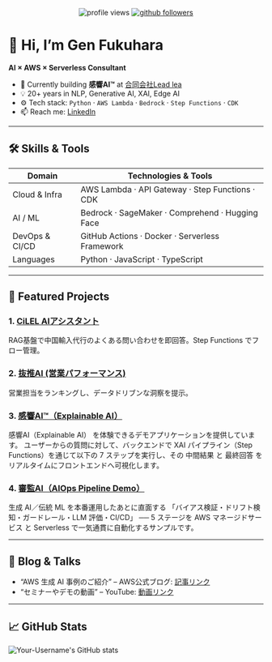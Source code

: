 <!-- ────────────────────────────── -->
<!-- Header / Badges -->
<p align="center">
  <img src="https://komarev.com/ghpvc/?username=your-username&color=blue" alt="profile views"/>
  <a href="https://github.com/your-username?tab=followers">
    <img src="https://img.shields.io/github/followers/your-username?label=Follow&style=social" alt="github followers"/>
  </a>
</p>

# 👋 Hi, I’m Gen Fukuhara  
**AI × AWS × Serverless Consultant**  

- 🌱 Currently building **感響AI™** at [合同会社Lead lea](https://leadlea.com/)  
- 💡 20+ years in NLP, Generative AI, XAI, Edge AI  
- ⚙️ Tech stack: `Python` · `AWS Lambda` · `Bedrock` · `Step Functions` · `CDK`  
- 📫 Reach me: [LinkedIn](https://www.linkedin.com/in/gen-fukuhara-b517a8263/) 

---

## 🛠️ Skills & Tools

| Domain          | Technologies & Tools                              |
| --------------- | ------------------------------------------------- |
| Cloud & Infra   | AWS Lambda · API Gateway · Step Functions · CDK   |
| AI / ML         | Bedrock · SageMaker · Comprehend · Hugging Face   |
| DevOps & CI/CD  | GitHub Actions · Docker · Serverless Framework    |
| Languages       | Python · JavaScript · TypeScript                  |

---

## 📂 Featured Projects

### 1. [CiLEL AIアシスタント](https://github.com/ChickenTamago/assistant)  
RAG基盤で中国輸入代行のよくある問い合わせを即回答。Step Functions でフロー管理。

### 2. [抜推AI (営業パフォーマンス)](https://github.com/leadlea/smbc)  
営業担当をランキングし、データドリブンな洞察を提示。

### 3. [感響AI™（Explainable AI） ](https://github.com/leadlea/demo)  
感響AI（Explainable AI） を体験できるデモアプリケーションを提供しています。
ユーザーからの質問に対して、バックエンドで XAI パイプライン（Step Functions）を通じて以下の 7 ステップを実行し、その 中間結果 と 最終回答 をリアルタイムにフロントエンドへ可視化します。

### 4. [審監AI（AIOps Pipeline Demo）](https://github.com/leadlea/mlops)  
生成 AI／伝統 ML を本番運用したあとに直面する
「バイアス検証・ドリフト検知・ガードレール・LLM 評価・CI/CD」
── 5 ステージを AWS マネージドサービス と Serverless で一気通貫に自動化するサンプルです。

---

## 📖 Blog & Talks

- “AWS 生成 AI 事例のご紹介” – AWS公式ブログ: [記事リンク](https://aws.amazon.com/jp/blogs/news/genai-case-study-fast-trade/)  
- “セミナーやデモの動画” – YouTube: [動画リンク](https://www.youtube.com/@genfukuhara)  

---

## 📈 GitHub Stats

![Your-Username's GitHub stats](https://github-readme-stats.vercel.app/api?username=your-username&show_icons=true&theme=radical)
